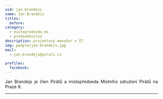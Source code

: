 ```yaml
---
uid: jan.brandejs
name: Jan Brandejs
titles:
  before: 
category:
  - mistopredseda_ms
  - predsednictvo
description: projektový manažer v IT
img: people/jan-brandejs.jpg
mail:
  - jan.brandejs@pirati.cz
 
profiles:
  facebook: 
---
```

<p style='text-align: justify;'>Jan Brandejs je člen Pirátů a místopředseda Místního sdružení Pirátů na Praze 9.</p>


---
